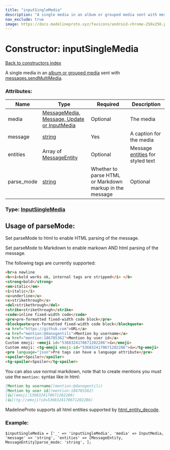 ```yaml
---
title: "inputSingleMedia"
description: "A single media in an album or grouped media sent with messages.sendMultiMedia."
nav_exclude: true
image: https://docs.madelineproto.xyz/favicons/android-chrome-256x256.png
---
```

# Constructor: inputSingleMedia  
[Back to constructors index](/API_docs/constructors/index.html)



A single media in an [album or grouped media](https://core.telegram.org/api/files#albums-grouped-media) sent with [messages.sendMultiMedia](../methods/messages.sendMultiMedia.html).

### Attributes:

| Name     |    Type       | Required | Description |
|----------|---------------|----------|-------------|
|media|[MessageMedia, Message, Update or InputMedia](/API_docs/types/InputMedia.html) | Optional|The media|
|message|[string](/API_docs/types/string.html) | Yes|A caption for the media|
|entities|Array of [MessageEntity](/API_docs/types/MessageEntity.html) | Optional|Message [entities](https://core.telegram.org/api/entities) for styled text|
|parse\_mode| [string](/API_docs/types/string.html) | Whether to parse HTML or Markdown markup in the message| Optional |



### Type: [InputSingleMedia](/API_docs/types/InputSingleMedia.html)



## Usage of parseMode:

Set parseMode to html to enable HTML parsing of the message.  

Set parseMode to Markdown to enable markown AND html parsing of the message.  

The following tags are currently supported:

```html
<br>a newline
<b><i>bold works ok, internal tags are stripped</i> </b>
<strong>bold</strong>
<em>italic</em>
<i>italic</i>
<u>underline</u>
<s>strikethrough</s>
<del>strikethrough</del>
<strike>strikethrough</strike>
<code>inline fixed-width code</code>
<pre>pre-formatted fixed-width code block</pre>
<blockquote>pre-formatted fixed-width code block</blockquote>
<a href="https://github.com">URL</a>
<a href="mention:@danogentili">Mention by username</a>
<a href="mention:186785362">Mention by user id</a>
Custom emoji: <emoji id="5368324170671202286">👍</emoji>
Custom emoji: <tg-emoji emoji-id="5368324170671202286">👍</tg-emoji>
<pre language="json">Pre tags can have a language attribute</pre>
<spoiler>Spoiler</spoiler>
<tg-spoiler>Spoiler</tg-spoiler>
```

You can also use normal markdown, note that to create mentions you must use the `mention:` syntax like in html:  

```markdown
[Mention by username](mention:@danogentili)
[Mention by user id](mention:186785362)
[👍](emoji:5368324170671202286)
[👍](tg://emoji?id=5368324170671202286)
```

MadelineProto supports all html entities supported by [html_entity_decode](http://php.net/manual/en/function.html-entity-decode.php).
### Example:

```
$inputSingleMedia = ['_' => 'inputSingleMedia', 'media' => InputMedia, 'message' => 'string', 'entities' => [MessageEntity, MessageEntity]parse_mode: 'string', ];
```  

